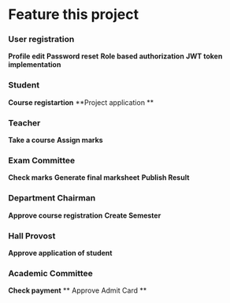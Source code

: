# Feature this project #

### User registration ###
**Profile edit**
**Password reset**
**Role based authorization**
**JWT token implementation**


### Student ###
**Course registartion**
**Project application **


### Teacher ###
**Take a course**
**Assign marks**


### Exam Committee ###
**Check marks**
**Generate final marksheet**
**Publish Result**



### Department Chairman ###
**Approve course registration**
**Create Semester**


### Hall Provost ###
**Approve application of student**



### Academic Committee ###
**Check payment**
** Approve Admit Card **


